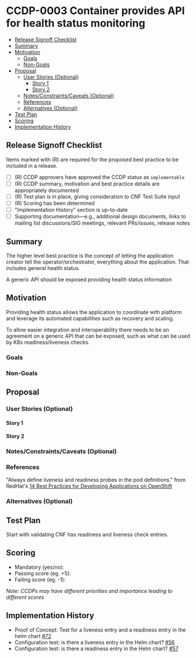 # CCDP-0003 Container provides API for health status monitoring


- [Release Signoff Checklist](#release-signoff-checklist)
- [Summary](#summary)
- [Motivation](#motivation)
  - [Goals](#goals)
  - [Non-Goals](#non-goals)
- [Proposal](#proposal)
  - [User Stories (Optional)](#user-stories-optional)
    - [Story 1](#story-1)
    - [Story 2](#story-2)
  - [Notes/Constraints/Caveats (Optional)](#notesconstraintscaveats-optional)
  - [References](#references)
  - [Alternatives (Optional)](#drawbacksalternatives)
- [Test Plan](#test-plan)
- [Scoring](#scoring)
- [Implementation History](#implementation-history)

## **Release Signoff Checklist**

Items marked with (R) are required for the proposed best practice to be included in a release.

- [ ] (R) CCDP approvers have approved the CCDP status as `implementable`
- [ ] (R) CCDP summary, motivation and best practice details are appropriately documented
- [ ] (R) Test plan is in place, giving consideration to CNF Test Suite input
- [ ] (R) Scoring has been determined
- [ ] "Implementation History" section is up-to-date
- [ ] Supporting documentation—e.g., additional design documents, links to mailing list discussions/SIG meetings, relevant PRs/issues, release notes

## **Summary**

The higher level best practice is the concept of letting the application creator tell the operator/orchestrator, everything about the application. That includes general health status. 

A generic API should be exposed providing health status information

## **Motivation**

Providing health status allows the application to coordinate with platform and leverage its automated capabilities such as recovery and scaling.

To allow easier integration and interoperability there needs to be an agreement on a generic API that can be exposed, such as what can be used by K8s readiness/liveness checks. 

### **Goals**

### **Non-Goals**

## **Proposal**

### **User Stories (Optional)**
#### **Story 1**
#### **Story 2**

### **Notes/Constraints/Caveats (Optional)**

### **References**

"Always define liveness and readiness probes in the pod definitions." from RedHat's [14 Best Practices for Developing Applications on OpenShift](https://www.openshift.com/blog/14-best-practices-for-developing-applications-on-openshift)


### **Alternatives (Optional)**


## **Test Plan**

Start with validating CNF has readiness and liveness check entries.


## **Scoring**
- Mandatory (yes/no):
- Passing score (eg. +5):
- Failing score (eg. -1):

_Note: CCDPs may have different priorities and importance leading to different scores_


## **Implementation History**
- Proof of Concept: Test for a liveness entry and a readiness entry in the helm chart [#72](https://github.com/cncf/cnf-conformance/issues/72)
- Configuration test: is there a liveness entry in the Helm chart? [#56](https://github.com/cncf/cnf-conformance/issues/56)
- Configuration test: is there a readiness entry in the Helm chart? [#57](https://github.com/cncf/cnf-conformance/issues/57)
